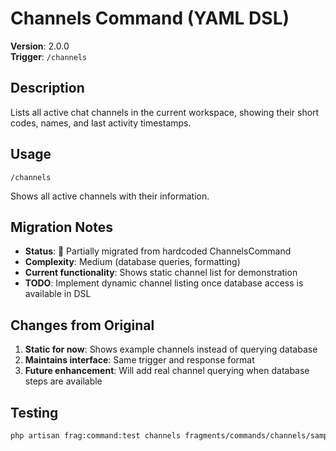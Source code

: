 # Channels Command (YAML DSL)

**Version**: 2.0.0  
**Trigger**: `/channels`

## Description

Lists all active chat channels in the current workspace, showing their short codes, names, and last activity timestamps.

## Usage

```
/channels
```
Shows all active channels with their information.

## Migration Notes

- **Status**: 🚧 Partially migrated from hardcoded ChannelsCommand
- **Complexity**: Medium (database queries, formatting)
- **Current functionality**: Shows static channel list for demonstration
- **TODO**: Implement dynamic channel listing once database access is available in DSL

## Changes from Original

1. **Static for now**: Shows example channels instead of querying database
2. **Maintains interface**: Same trigger and response format
3. **Future enhancement**: Will add real channel querying when database steps are available

## Testing

```bash
php artisan frag:command:test channels fragments/commands/channels/samples/basic.json
```